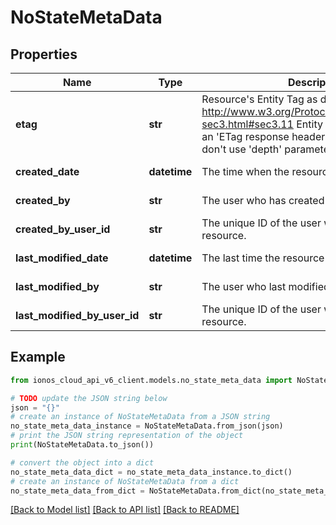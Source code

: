 # NoStateMetaData


## Properties

Name | Type | Description | Notes
------------ | ------------- | ------------- | -------------
**etag** | **str** | Resource&#39;s Entity Tag as defined in http://www.w3.org/Protocols/rfc2616/rfc2616-sec3.html#sec3.11  Entity Tag is also added as an &#39;ETag response header to requests which don&#39;t use &#39;depth&#39; parameter. | [optional] [readonly] 
**created_date** | **datetime** | The time when the resource was created. | [optional] [readonly] 
**created_by** | **str** | The user who has created the resource. | [optional] [readonly] 
**created_by_user_id** | **str** | The unique ID of the user who created the resource. | [optional] [readonly] 
**last_modified_date** | **datetime** | The last time the resource was modified. | [optional] [readonly] 
**last_modified_by** | **str** | The user who last modified the resource. | [optional] [readonly] 
**last_modified_by_user_id** | **str** | The unique ID of the user who last modified the resource. | [optional] [readonly] 

## Example

```python
from ionos_cloud_api_v6_client.models.no_state_meta_data import NoStateMetaData

# TODO update the JSON string below
json = "{}"
# create an instance of NoStateMetaData from a JSON string
no_state_meta_data_instance = NoStateMetaData.from_json(json)
# print the JSON string representation of the object
print(NoStateMetaData.to_json())

# convert the object into a dict
no_state_meta_data_dict = no_state_meta_data_instance.to_dict()
# create an instance of NoStateMetaData from a dict
no_state_meta_data_from_dict = NoStateMetaData.from_dict(no_state_meta_data_dict)
```
[[Back to Model list]](../README.md#documentation-for-models) [[Back to API list]](../README.md#documentation-for-api-endpoints) [[Back to README]](../README.md)


